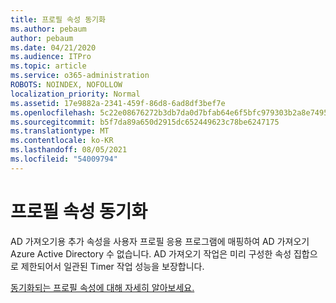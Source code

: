 ```yaml
---
title: 프로필 속성 동기화
ms.author: pebaum
author: pebaum
ms.date: 04/21/2020
ms.audience: ITPro
ms.topic: article
ms.service: o365-administration
ROBOTS: NOINDEX, NOFOLLOW
localization_priority: Normal
ms.assetid: 17e9882a-2341-459f-86d8-6ad8df3bef7e
ms.openlocfilehash: 5c22e08676272b3db7da0d7bfab64e6f5bfc979303b2a8e74958cd24c7007443
ms.sourcegitcommit: b5f7da89a650d2915dc652449623c78be6247175
ms.translationtype: MT
ms.contentlocale: ko-KR
ms.lasthandoff: 08/05/2021
ms.locfileid: "54009794"
---
```

# <a name="profile-property-synchronization"></a>프로필 속성 동기화

AD 가져오기용 추가 속성을 사용자 프로필 응용 프로그램에 매핑하여 AD 가져오기 Azure Active Directory 수 없습니다. AD 가져오기 작업은 미리 구성한 속성 집합으로 제한되어서 일관된 Timer 작업 성능을 보장합니다.
  
[동기화되는 프로필 속성에 대해 자세히 알아보세요.](https://go.microsoft.com/fwlink/?linkid=875671)
  

